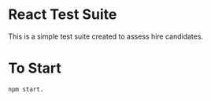 # React Test Suite

This is a simple test suite created to assess hire candidates. 

# To Start
    npm start.


